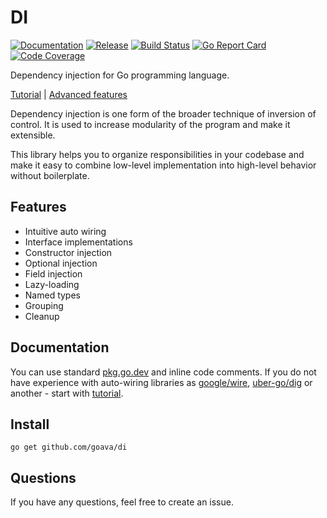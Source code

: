 DI
============
[![Documentation](https://img.shields.io/badge/godoc-reference-blue.svg?color=24B898&style=for-the-badge&logo=go&logoColor=ffffff)](https://pkg.go.dev/github.com/goava/di)
[![Release](https://img.shields.io/github/tag/goava/di.svg?label=release&color=24B898&logo=github&style=for-the-badge)](https://github.com/goava/di/releases/latest)
[![Build Status](https://img.shields.io/travis/goava/di.svg?style=for-the-badge&logo=travis)](https://travis-ci.org/goava/di)
[![Go Report Card](https://img.shields.io/badge/go%20report-A%2B-green?style=for-the-badge)](https://goreportcard.com/report/github.com/goava/di)
[![Code Coverage](https://img.shields.io/codecov/c/github/goava/di.svg?style=for-the-badge&logo=codecov)](https://codecov.io/gh/goava/di)

Dependency injection for Go programming language.

[Tutorial](./docs/tutorial.md) | [Advanced features](./docs/advanced.md)

Dependency injection is one form of the broader technique of inversion
of control. It is used to increase modularity of the program and make it
extensible. 

This library helps you to organize responsibilities in your codebase and make it 
easy to combine low-level implementation into high-level behavior without boilerplate.

## Features

- Intuitive auto wiring
- Interface implementations
- Constructor injection
- Optional injection
- Field injection
- Lazy-loading
- Named types
- Grouping
- Cleanup

## Documentation

You can use standard [pkg.go.dev](https://pkg.go.dev/github.com/goava/di) and inline code
comments. If you do not have experience with auto-wiring libraries
as [google/wire](https://github.com/google/wire),
[uber-go/dig](https://github.com/uber-go/dig) or another - start with
[tutorial](./docs/tutorial.md).

## Install

```shell
go get github.com/goava/di
```

## Questions

If you have any questions, feel free to create an issue.